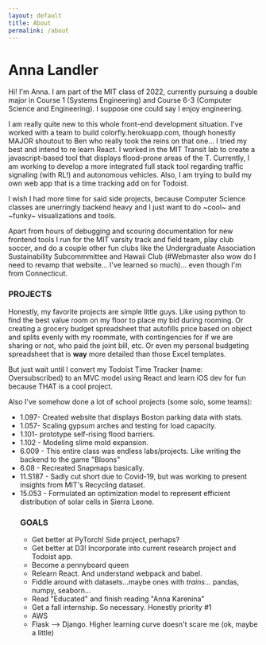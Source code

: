 ```yaml
---
layout: default
title: About
permalink: /about
---
```


<h1>Anna Landler</h1>
<p>Hi! I'm Anna. I am part of the MIT class of 2022, currently pursuing
a double major in Course 1 (Systems Engineering) and Course 6-3
(Computer Science and Engineering). I suppose one could say I enjoy engineering.</p>

<p>I am really quite new to this whole front-end development situation. I've worked
with a team to build colorfly.herokuapp.com, though honestly MAJOR shoutout to Ben 
who really took the reins on that one... I tried my best and intend to re learn React.
I worked in the MIT Transit lab to create a javascript-based tool that displays
flood-prone areas of the T. Currently, I am working to develop a more integrated full stack
tool regarding traffic signaling (with RL!) and autonomous vehicles. Also, I am trying to build my
own web app that is a time tracking add on for Todoist.</p>

<p>I wish I had more time for said side projects, because Computer Science classes are
unerringly backend heavy and I just want to do ~cool~ and ~funky~ visualizations and tools.</p>

<p>Apart from hours of debugging and scouring documentation for new frontend tools I
run for the MIT varsity track and field team, play club soccer, and do a couple other
fun clubs like the Undergraduate Association Sustainability Subcommmittee and Hawaii Club 
(#Webmaster also wow do I need to revamp that website... I've learned so much)...
even though I'm from Connecticut. </p>

<h3>PROJECTS</h3>
<p>Honestly, my favorite projects are simple little guys. Like using python to find the best value room on my floor to place my bid during rooming. Or creating a grocery budget spreadsheet that autofills price based on object and splits evenly with my roommate, with contingencies for if we are sharing or not, who paid the joint bill, etc. Or even my personal budgeting spreadsheet that is <b>way</b> more detailed than those Excel templates. </p> 
<p>But just wait until I convert my Todoist Time Tracker (name: Oversubscribed) to an MVC model using React and learn iOS dev for fun because THAT is a cool project.</p>
<p>Also I've somehow done a lot of school projects (some solo, some teams):</p>
<ul>
<li>1.097- Created website that displays Boston parking data with stats.</li>
<li>1.057- Scaling gypsum arches and testing for load capacity.</li>
<li>1.101- prototype self-rising flood barriers.</li>
<li>1.102 - Modeling slime mold expansion.</li>
<li>6.009 - This entire class was endless labs/projects. Like writing the backend to the game "Bloons"</li>
<li>6.08 - Recreated Snapmaps basically.</li>
<li>11.S187 - Sadly cut short due to Covid-19, but was working to present insights from MIT's Recycling dataset.</li>
<li>15.053 - Formulated an optimization model to represent efficient distribution of solar cells in Sierra Leone.</li>

<h3>GOALS</h3>
<ul>
<li>Get better at PyTorch! Side project, perhaps?</li>
<li>Get better at D3! Incorporate into current research project and Todoist app.</li>
<li>Become a pennyboard queen</li>
<li>Relearn React. And understand webpack and babel.</li>
<li>Fiddle around with datasets...maybe ones with <i>trains</i>... pandas, numpy, seaborn...</li>
<li>Read "Educated" and finish reading "Anna Karenina"</li>
<li>Get a fall internship. So necessary. Honestly priority #1 </li>
<li>AWS</li>
<li>Flask --> Django. Higher learning curve doesn't scare me (ok, maybe a little)</li>
</ul>
